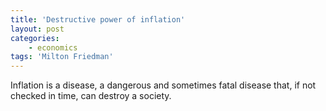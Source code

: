 ```yaml
---
title: 'Destructive power of inflation'
layout: post
categories:
    - economics
tags: 'Milton Friedman'
---
```


Inflation is a disease, a dangerous and sometimes fatal disease that, if not checked in time, can destroy a society.